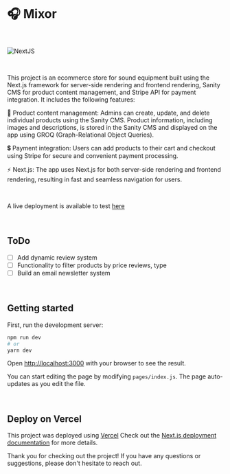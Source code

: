 # 🎧 Mixor

<br>

![NextJS](https://img.shields.io/badge/Next.js-555?style=for-the-badge&logo=Next.js&logoColor=white)

<br>

This project is an ecommerce store for sound equipment built using the Next.js framework for server-side rendering and frontend rendering, Sanity CMS for product content management, and Stripe API for payment integration. It includes the following features:

📁 Product content management: Admins can create, update, and delete individual products using the Sanity CMS. Product information, including images and descriptions, is stored in the Sanity CMS and displayed on the app using GROQ (Graph-Relational Object Queries).

💲 Payment integration: Users can add products to their cart and checkout using Stripe for secure and convenient payment processing.

⚡ Next.js: The app uses Next.js for both server-side rendering and frontend rendering, resulting in fast and seamless navigation for users.

<br>

A live deployment is available to test [here](https://mixor.vercel.app)

<br>

## ToDo

- [ ] Add dynamic review system
- [ ] Functionality to filter products by price reviews, type
- [ ] Build an email newsletter system

<br>

## Getting started

First, run the development server:

```bash
npm run dev
# or
yarn dev
```

Open [http://localhost:3000](http://localhost:3000) with your browser to see the result.

You can start editing the page by modifying `pages/index.js`. The page auto-updates as you edit the file.

<br>

## Deploy on Vercel

This project was deployed using [Vercel](https://vercel.com/new?utm_medium=default-template&filter=next.js&utm_source=create-next-app&utm_campaign=create-next-app-readme)
Check out the [Next.js deployment documentation](https://nextjs.org/docs/deployment) for more details.

Thank you for checking out the project! If you have any questions or suggestions, please don't hesitate to reach out.




